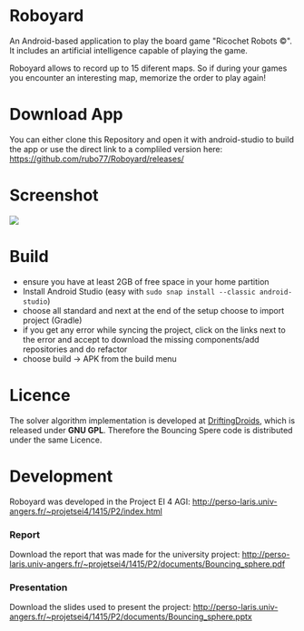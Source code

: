 Roboyard
==========

An Android-based application to play the board game "Ricochet Robots ©". It includes an artificial intelligence capable of playing the game.

Roboyard allows to record up to 15 diferent maps. So if during your games you encounter an interesting map, memorize the order to play again!

# Download App
You can either clone this Repository and open it with android-studio to build the app
or use the direct link to a compliled version here: https://github.com/rubo77/Roboyard/releases/

# Screenshot
![](http://perso-laris.univ-angers.fr/~projetsei4/1415/P2/img/screenshots/app-1.png)

# Build
- ensure you have at least 2GB of free space in your home partition
- Install Android Studio (easy with `sudo snap install --classic android-studio`)
- choose all standard and next at the end of the setup choose to import project (Gradle)
- if you get any error while syncing the project, click on the links next to the
  error and accept to download the missing components/add repositories and do refactor
- choose build → APK from the build menu

# Licence
The solver algorithm implementation is developed at [DriftingDroids](https://github.com/smack42/DriftingDroids), which is released under **GNU GPL**. Therefore the Bouncing Spere code is distributed under the same Licence.

# Development
Roboyard was developed in the Project EI 4 AGI: http://perso-laris.univ-angers.fr/~projetsei4/1415/P2/index.html

### Report
Download the report that was made for the university project:
http://perso-laris.univ-angers.fr/~projetsei4/1415/P2/documents/Bouncing_sphere.pdf

### Presentation
Download the slides used to present the project:
http://perso-laris.univ-angers.fr/~projetsei4/1415/P2/documents/Bouncing_sphere.pptx
